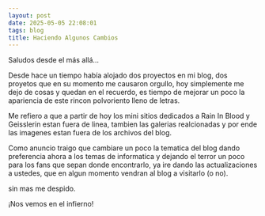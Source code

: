 ```yaml
---
layout: post
date: 2025-05-05 22:08:01
tags: blog
title: Haciendo Algunos Cambios
---
```


Saludos desde el más allá...

Desde hace un tiempo había alojado dos proyectos en mi blog, dos proyetos que en su momento me causaron orgullo, hoy simplemente me dejo de cosas y quedan en el recuerdo, es tiempo de mejorar un poco la apariencia de este rincon polvoriento lleno de letras.

Me refiero a que a partir de hoy los mini sitios dedicados a Rain In Blood y Geisslerin estan fuera de linea, tambien las galerias realcionadas y por ende las imagenes estan fuera de los archivos del blog.

Como anuncio traigo que cambiare un poco la tematica del blog dando preferencia ahora a los temas de informatica y dejando el terror un poco para los fans que sepan donde encontrarlo, ya ire dando las actualizaciones a ustedes, que en algun momento vendran al blog a visitarlo (o no).

sin mas me despido.

¡Nos vemos en el infierno!